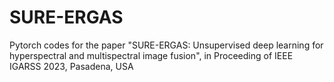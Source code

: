 # SURE-ERGAS
Pytorch codes for the paper "SURE-ERGAS: Unsupervised deep learning for hyperspectral and multispectral image fusion", in Proceeding of IEEE IGARSS 2023, Pasadena, USA
